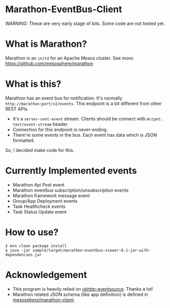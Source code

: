 Marathon-EventBus-Client
=======================

*WARNING:* These are very early stage of bits. Some code are not tested yet.

# What is Marathon?
Marathon is an `initd` for an Apache Mesos cluster. See more: https://github.com/mesosphere/marathon

# What is this?
Marathon has an event bus for notification. It's normally `http://marathon:port/v2/events`. This endpoint is a bit different from other REST APIs. 
* It's a `server-sent-event` stream. Clients should be connect with `Accpet: text/event-stream` header.
* Connection for this endpoint is never-ending. 
* There're some events in the bus. Each event has data which is JSON formatted.

So, I decided make code for this.

# Currently Implemented events
* Marathon Api Post event
* Marathon eventbus subscription/unsubscription events
* Marathon framework message event
* Group/App Deployment events
* Task Healthcheck events
* Task Status Update event

# How to use?
```
$ mvn clean package install
$ java -jar sample/target/marathon-eventbus-viewer-0.1-jar-with-dependencies.jar 
```

# Acknowledgement
* This program is heavily relied on [okhttp-eventsource](https://github.com/launchdarkly/okhttp-eventsource). Thanks a lot!
* Marathon related JSON schema (like app definition) is defined in [mesosphere/marathon-client](https://github.com/mesosphere/marathon-client).